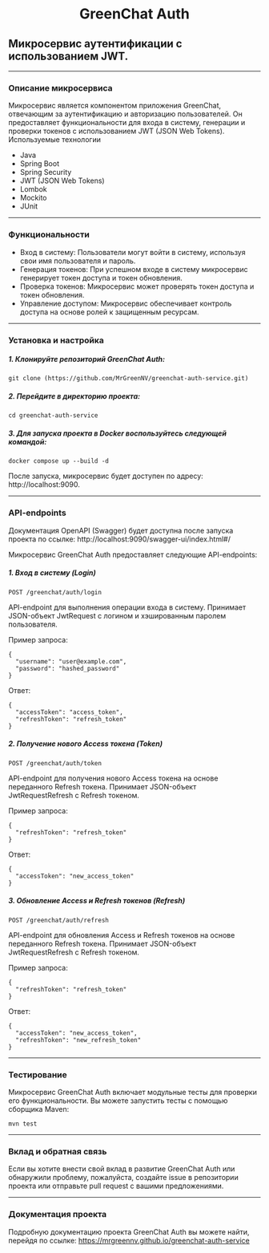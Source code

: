 <div style="text-align: center;">

# **GreenChat Auth**
</div>

## **Микросервис аутентификации с использованием JWT.**
____
### Описание микросервиса
Микросервис является компонентом приложения GreenChat, отвечающим за аутентификацию
и авторизацию пользователей. Он предоставляет функциональности для входа в систему, 
генерации и проверки токенов с использованием JWT (JSON Web Tokens).
Используемые технологии

* Java
* Spring Boot
* Spring Security
* JWT (JSON Web Tokens)
* Lombok
* Mockito
* JUnit
____
### Функциональности

- Вход в систему: Пользователи могут войти в систему, используя свои имя пользователя и пароль.
- Генерация токенов: При успешном входе в систему микросервис генерирует токен доступа и токен обновления.
- Проверка токенов: Микросервис может проверять токен доступа и токен обновления.
- Управление доступом: Микросервис обеспечивает контроль доступа на основе ролей к защищенным ресурсам.
____
### Установка и настройка

##### 1. Клонируйте репозиторий GreenChat Auth:
```
git clone (https://github.com/MrGreenNV/greenchat-auth-service.git)
```
##### 2. Перейдите в директорию проекта:
```
cd greenchat-auth-service
```
##### 3. Для запуска проекта в Docker воспользуйтесь следующей командой:
```
docker compose up --build -d
```

После запуска, микросервис будет доступен по адресу: http://localhost:9090.
____
### API-endpoints
Документация OpenAPI (Swagger) будет доступна после запуска проекта по ссылке: http://localhost:9090/swagger-ui/index.html#/

Микросервис GreenChat Auth предоставляет следующие API-endpoints:
##### 1. Вход в систему (Login)
```
POST /greenchat/auth/login
```
API-endpoint для выполнения операции входа в систему. Принимает JSON-объект JwtRequest с логином и хэшированным паролем пользователя.

Пример запроса:
```
{
  "username": "user@example.com",
  "password": "hashed_password"
}
```
Ответ:
```
{
  "accessToken": "access_token",
  "refreshToken": "refresh_token"
}
```
##### 2. Получение нового Access токена (Token)
```
POST /greenchat/auth/token
```
API-endpoint для получения нового Access токена на основе переданного Refresh токена. Принимает JSON-объект JwtRequestRefresh с Refresh токеном.

Пример запроса:
```
{
  "refreshToken": "refresh_token"
}
```
Ответ:
```
{
  "accessToken": "new_access_token"
}
```
##### 3. Обновление Access и Refresh токенов (Refresh)
```
POST /greenchat/auth/refresh
```
API-endpoint для обновления Access и Refresh токенов на основе переданного Refresh токена. Принимает JSON-объект JwtRequestRefresh с Refresh токеном.

Пример запроса:
```
{
  "refreshToken": "refresh_token"
}
```
Ответ:
```
{
  "accessToken": "new_access_token",
  "refreshToken": "new_refresh_token"
}
```
____
### Тестирование
Микросервис GreenChat Auth включает модульные тесты для проверки его функциональности. Вы можете запустить тесты с помощью сборщика Maven:
```
mvn test
```
____
### Вклад и обратная связь
Если вы хотите внести свой вклад в развитие GreenChat Auth или обнаружили проблему, пожалуйста, создайте issue в репозитории проекта или отправьте pull request с вашими предложениями.
____
### Документация проекта
Подробную документацию проекта GreenChat Auth вы можете найти, перейдя по ссылке:
https://mrgreennv.github.io/greenchat-auth-service
